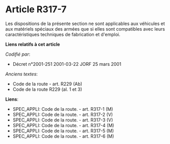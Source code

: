 # Article R317-7

Les dispositions de la présente section ne sont applicables aux véhicules et aux matériels spéciaux des armées que si elles
sont compatibles avec leurs caractéristiques techniques de fabrication et d'emploi.

**Liens relatifs à cet article**

_Codifié par_:

  - Décret n°2001-251 2001-03-22 JORF 25 mars 2001

_Anciens textes_:

  - Code de la route - art. R229 (Ab)
  - Code de la route R229 (al. 1 et 3)

**Liens**:

  - SPEC_APPLI: Code de la route. - art. R317-1 (M)
  - SPEC_APPLI: Code de la route. - art. R317-2 (V)
  - SPEC_APPLI: Code de la route. - art. R317-3 (V)
  - SPEC_APPLI: Code de la route. - art. R317-4 (M)
  - SPEC_APPLI: Code de la route. - art. R317-5 (M)
  - SPEC_APPLI: Code de la route. - art. R317-6 (M)
